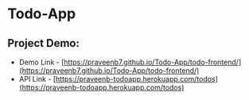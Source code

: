 # Todo-App

## Project Demo:
- Demo Link - [https://praveenb7.github.io/Todo-App/todo-frontend/](https://praveenb7.github.io/Todo-App/todo-frontend/)
- API Link - [https://praveenb-todoapp.herokuapp.com/todos](https://praveenb-todoapp.herokuapp.com/todos)
